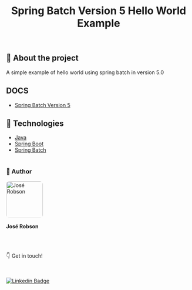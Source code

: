 
<h1 align="center"> 
  <strong>Spring Batch Version 5 Hello World Example</strong>
</h1>
<br>

## 🔎 About the project
A simple example of hello world using spring batch in version 5.0


## DOCS
- [Spring Batch Version 5](https://docs.spring.io/spring-batch/docs/current/reference/html/whatsnew.html#whatsNew)
 
## 🔧 Technologies

- [Java](https://www.java.com/pt-BR/)
- [Spring Boot](https://spring.io/projects/spring-boot)
- [Spring Batch](https://spring.io/projects/spring-batch)
<br><br>

### 🧑 Author

 <img style="border-radius: 8px" src="https://user-images.githubusercontent.com/82779533/158067762-8d25be74-d955-41da-8a96-f400e75f902b.jpg" width="100px;" alt="José Robson"/>

<strong>José Robson</strong>


<br />
<br />

:point_down: Get in touch!

<br />

[![Linkedin Badge](https://img.shields.io/badge/-LinkedIn-blue?style=for-the-badge&logo=Linkedin&logoColor=white&link=https://www.linkedin.com/in/josé-robson-52b0bb208)](https://www.linkedin.com/in/josé-robson-52b0bb208)

